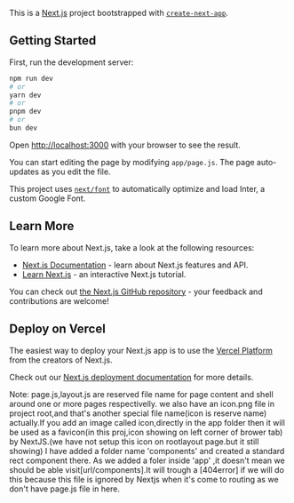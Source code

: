 This is a [Next.js](https://nextjs.org/) project bootstrapped with [`create-next-app`](https://github.com/vercel/next.js/tree/canary/packages/create-next-app).

## Getting Started

First, run the development server:

```bash
npm run dev
# or
yarn dev
# or
pnpm dev
# or
bun dev
```

Open [http://localhost:3000](http://localhost:3000) with your browser to see the result.

You can start editing the page by modifying `app/page.js`. The page auto-updates as you edit the file.

This project uses [`next/font`](https://nextjs.org/docs/basic-features/font-optimization) to automatically optimize and load Inter, a custom Google Font.

## Learn More

To learn more about Next.js, take a look at the following resources:

- [Next.js Documentation](https://nextjs.org/docs) - learn about Next.js features and API.
- [Learn Next.js](https://nextjs.org/learn) - an interactive Next.js tutorial.

You can check out [the Next.js GitHub repository](https://github.com/vercel/next.js/) - your feedback and contributions are welcome!

## Deploy on Vercel

The easiest way to deploy your Next.js app is to use the [Vercel Platform](https://vercel.com/new?utm_medium=default-template&filter=next.js&utm_source=create-next-app&utm_campaign=create-next-app-readme) from the creators of Next.js.

Check out our [Next.js deployment documentation](https://nextjs.org/docs/deployment) for more details.

Note:
   page.js,layout.js are reserved file name for page content and shell around one or more pages respectivelly.
   we also have an icon.png file in project root,and that's another special file name(icon is reserve name) actually.If you add an image called icon,directly in the app folder then it will be used as a favicon(in this proj,icon showing on left corner of brower tab) by NextJS.(we have not setup this icon on rootlayout page.but it still showing)
   I have added a folder name 'components' and created a standard rect component there. As we added a foler inside 'app' ,it doesn't mean we should be able visit[url/components].It will trough a [404error] if we will do this because this file is ignored by Nextjs when it's come to routing as we don't have page.js file in here.

